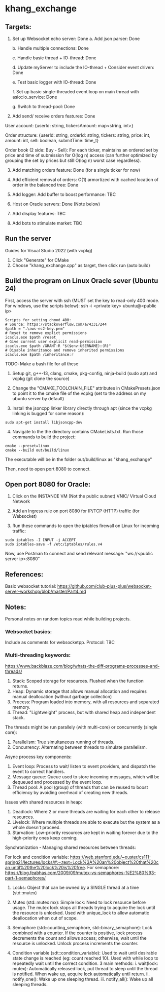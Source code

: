 # khang_exchange

## Targets:
1. Set up Websocket echo server: Done
	a. Add json parser: Done
	
	b. Handle multiple connections: Done
	
	c. Handle basic thread + IO-thread: Done
	
	d. Update myServer to include the IO-thread + Consider event driven: Done
	
	e. Test basic logger with IO-thread: Done
	
	f. Set up basic single-threaded event loop on main thread with asio::io_service: Done 
	
	g. Switch to thread-pool: Done

2. Add send/ receive orders features: Done

User account: {userId: string, tickersAmount: map<string, int>}

Order structure: {userId: string, orderId: string, tickers: string, price: int, amount: int, sell: boolean, submitTime: time_t}

Order book (2 side: Buy - Sell): For each ticker, maintains an ordered set by price and 
time of submission for O(log n) access (can further optimized by grouping the set by prices
but still O(log n) worst case regardless).


3. Add matching orders feature: Done (for a single ticker for now)

4. Add efficient removal of orders: O(1) armortized with cached location of order in
the balanced tree: Done

5. Add logger: Add buffer to boost performance: TBC

6. Host on Oracle servers: Done (Note below)

7. Add display features: TBC

8. Add bots to stimulate market: TBC

## Run the server
Guides for Visual Studio 2022 (with vcpkg)

1. Click "Generate" for CMake
2. Choose "khang_exchange.cpp" as target, then click run (auto build)

## Build the program on Linux Oracle sever (Ubuntu 24)
First, access the server with ssh (MUST set the key to read-only 400 mode. For windows, use the scripts below): ssh -i \<private key> ubuntu@\<public ip>
```
Scripts for setting chmod 400:
# Source: https://stackoverflow.com/a/43317244
$path = ".\aws-ec2-key.pem"
# Reset to remove explict permissions
icacls.exe $path /reset
# Give current user explicit read-permission
icacls.exe $path /GRANT:R "$($env:USERNAME):(R)"
# Disable inheritance and remove inherited permissions
icacls.exe $path /inheritance:r
```

TODO: Make a bash file for all these
1. Setup git, g++-13, clang, cmake, pkg-config, ninja-build (sudo apt) and vcpkg (git clone the source)

2. Change the "CMAKE_TOOLCHAIN_FILE" attributes in CMakePresets.json to point it to the cmake file of the vcpkg (set to the address on my ubuntu server by default)

3. Install the jsoncpp linker library directly through apt (since the vcpkg linking is bugged for some reason):
```
sudo apt-get install libjsoncpp-dev
```
4. Navigate to the the directory contains CMakeLists.txt. 
Run those commands to build the project:
```
cmake --preset=linux
cmake --build out/build/linux
```
The executable will be in the folder out/build/linux as "khang_exchange"

Then, need to open port 8080 to connect.
## Open port 8080 for Oracle:

1. Click on the INSTANCE VM (Not the public subnet) VNIC/ Virtual Cloud Network

2. Add an Ingress rule on port 8080 for IP/TCP (HTTP) traffic (for Websocket)

3. Run these commands to open the iptables firewall on Linux for incoming traffic:
```
sudo iptables -I INPUT -j ACCEPT
sudo iptables-save -f /etc/iptables/rules.v4
```

Now, use Postman to connect and send relevant message: "ws://\<public server ip>:8080"

## References:
Basic websocket tutorial: https://github.com/club-plus-plus/websocket-server-workshop/blob/master/Part4.md

## Notes:
Personal notes on random topics read while building projects.

### Websocket basics:
Include as comments for websocketpp.
Protocol: TBC


### Multi-threading keywords:
https://www.backblaze.com/blog/whats-the-diff-programs-processes-and-threads/
1. Stack: Scoped storage for resources. Flushed when the function returns.
2. Heap: Dynamic storage that allows manual allocation and requires manual deallocation
(without garbage collection)
3. Process: Program loaded into memory, with all resources and separated memory.
4. Thread: "Lightweight" process, but with shared heap and independent stack.

The threads might be run parallely (with multi-core) or concurrently (single core):
1. Parallelism: True simultaneous running of threads.
2. Concurrency: Alternating between threads to simulate parallelism.

Async process key components:
1. Event loop: Process to wait/ listen to event providers, and dispatch the event to correct handlers. 
2. Message queue: Queue used to store incoming messages, which will be dequeued and processed by the event loop.
3. Thread pool: A pool (group) of threads that can be reused to boost efficiency by avoiding overhead of creating new threads.

Issues with shared resources in heap:
1. Deadlock: Where 2 or more threads are waiting for each other to release resources.
2. Livelock: Where multiple threads are able to execute but the system as a whole doesn't proceed.
3. Starvation: Low-priority resources are kept in waiting forever due to the high-priority ones keep coming.

Synchronization - Managing shared resources between threads:

For lock and condition variable: https://web.stanford.edu/~ouster/cs111-spring21/lectures/locks/#:~:text=Lock%3A%20an%20object%20that%20can,until%20the%20lock%20is%20free.
For semaphore: https://blog.feabhas.com/2009/09/mutex-vs-semaphores-%E2%80%93-part-1-semaphores/

1. Locks: Object that can be owned by a SINGLE thread at a time (std::mutex)
2. Mutex (std::mutex mx): Simple lock: Need to lock resource before usage.
The mutex lock stops all threads trying to acquire the lock until the resource is unlocked.
Used with unique_lock to allow automatic deallocation when out of scope.

3. Semaphore (std::counting_semaphore, std::binary_semaphore): Lock combined with a counter.
If the counter is positive, lock process decrements the count and allows access; otherwise, wait until the resource is unlocked.
Unlock process increments the counter.

4. Condition variable (sdt::condition_variable): Used to wait until desirable state change is reached (eg: count reached 10).
Used with while loop to repeatedly wait until the correct condition.
3 main methods:
	i. wait(lock: mutex): Automatically released lock, put thread to sleep until the thread is notified.
	When wake up, acquire lock automatically until return.
	ii. notify_one(): Wake up one sleeping thread.
	iii. notify_all(): Wake up all sleeping threads.
